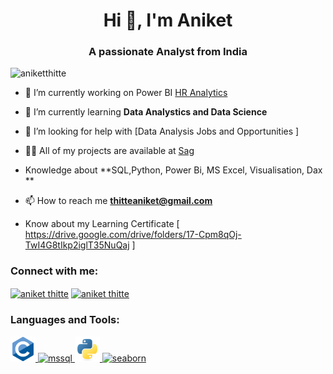 

<h1 align="center">Hi 👋, I'm Aniket</h1>
<h3 align="center">A passionate Analyst from India</h3>

<p align="left"> <img src="https://komarev.com/ghpvc/?username=aniketthitte&label=Profile%20views&color=0e75b6&style=flat" alt="aniketthitte" /> </p>

- 🔭 I’m currently working on Power BI [HR Analytics](Ajj)

- 🌱 I’m currently learning **Data Analystics and Data Science**

- 🤝 I’m looking for help with [Data Analysis Jobs and Opportunities ]

- 👨‍💻 All of my projects are available at [Sag](Sag)

- Knowledge about **SQL,Python, Power Bi, MS Excel, Visualisation, Dax **

- 📫 How to reach me **thitteaniket@gmail.com**

- Know about my Learning Certificate [ https://drive.google.com/drive/folders/17-Cpm8qOj-TwI4G8tIkp2iglT35NuQaj ]

<h3 align="left">Connect with me:</h3>
<p align="left">
<a href="https://linkedin.com/in/aniket thitte" target="blank"><img align="center" src="https://raw.githubusercontent.com/rahuldkjain/github-profile-readme-generator/master/src/images/icons/Social/linked-in-alt.svg" alt="aniket thitte" height="30" width="40" /></a>
<a href="https://www.hackerrank.com/aniket thitte" target="blank"><img align="center" src="https://raw.githubusercontent.com/rahuldkjain/github-profile-readme-generator/master/src/images/icons/Social/hackerrank.svg" alt="aniket thitte" height="30" width="40" /></a>
</p>

<h3 align="left">Languages and Tools:</h3>
<p align="left"> <a href="https://www.cprogramming.com/" target="_blank" rel="noreferrer"> <img src="https://raw.githubusercontent.com/devicons/devicon/master/icons/c/c-original.svg" alt="c" width="40" height="40"/> </a> <a href="https://www.microsoft.com/en-us/sql-server" target="_blank" rel="noreferrer"> <img src="https://www.svgrepo.com/show/303229/microsoft-sql-server-logo.svg" alt="mssql" width="40" height="40"/> </a> <a href="https://www.python.org" target="_blank" rel="noreferrer"> <img src="https://raw.githubusercontent.com/devicons/devicon/master/icons/python/python-original.svg" alt="python" width="40" height="40"/> </a> <a href="https://seaborn.pydata.org/" target="_blank" rel="noreferrer"> <img src="https://seaborn.pydata.org/_images/logo-mark-lightbg.svg" alt="seaborn" width="40" height="40"/> </a> </p>
